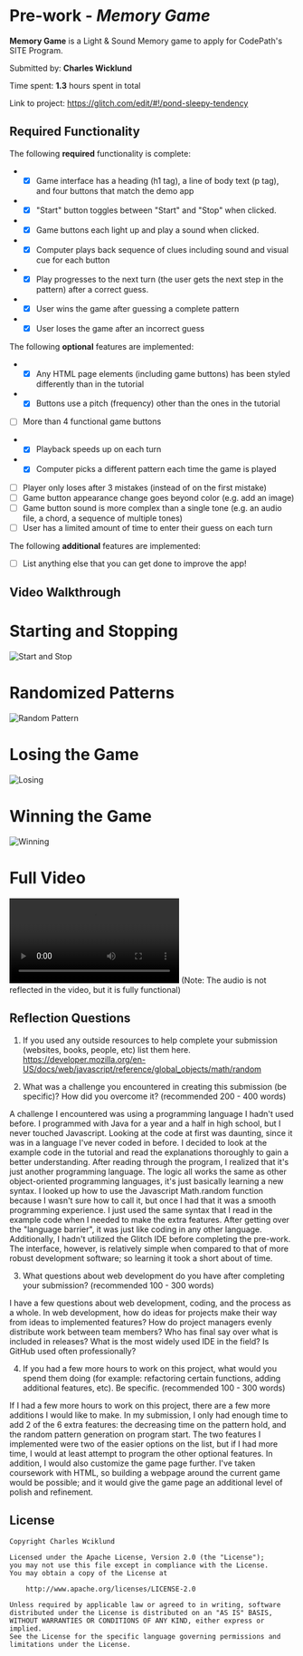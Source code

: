 # Pre-work - *Memory Game*

**Memory Game** is a Light & Sound Memory game to apply for CodePath's SITE Program. 

Submitted by: **Charles Wicklund**

Time spent: **1.3** hours spent in total

Link to project: https://glitch.com/edit/#!/pond-sleepy-tendency

## Required Functionality

The following **required** functionality is complete:

* - [X] Game interface has a heading (h1 tag), a line of body text (p tag), and four buttons that match the demo app
* - [X] "Start" button toggles between "Start" and "Stop" when clicked. 
* - [X] Game buttons each light up and play a sound when clicked. 
* - [X] Computer plays back sequence of clues including sound and visual cue for each button
* - [X] Play progresses to the next turn (the user gets the next step in the pattern) after a correct guess. 
* - [X] User wins the game after guessing a complete pattern
* - [X] User loses the game after an incorrect guess

The following **optional** features are implemented:

* - [X] Any HTML page elements (including game buttons) has been styled differently than in the tutorial
* - [X] Buttons use a pitch (frequency) other than the ones in the tutorial
* [ ] More than 4 functional game buttons
* - [X] Playback speeds up on each turn
* - [X] Computer picks a different pattern each time the game is played
* [ ] Player only loses after 3 mistakes (instead of on the first mistake)
* [ ] Game button appearance change goes beyond color (e.g. add an image)
* [ ] Game button sound is more complex than a single tone (e.g. an audio file, a chord, a sequence of multiple tones)
* [ ] User has a limited amount of time to enter their guess on each turn

The following **additional** features are implemented:

- [ ] List anything else that you can get done to improve the app!

## Video Walkthrough
# Starting and Stopping
![Start and Stop](https://cdn.glitch.com/b1eb3703-70ee-4a3f-b444-c6ba7e218661%2FstartStop.gif?v=1616604047414)
# Randomized Patterns
![Random Pattern](https://cdn.glitch.com/b1eb3703-70ee-4a3f-b444-c6ba7e218661%2FrandomPattern.gif?v=1616604786031)
# Losing the Game
![Losing](https://cdn.glitch.com/b1eb3703-70ee-4a3f-b444-c6ba7e218661%2Floss.gif?v=1616604779199)
# Winning the Game
![Winning](https://cdn.glitch.com/b1eb3703-70ee-4a3f-b444-c6ba7e218661%2Fwin.gif?v=1616604781038)
# Full Video
![Full Video](https://i.imgur.com/hB2yYO6.mp4)
(Note: The audio is not reflected in the video, but it is fully functional)


## Reflection Questions
1. If you used any outside resources to help complete your submission (websites, books, people, etc) list them here. 
https://developer.mozilla.org/en-US/docs/web/javascript/reference/global_objects/math/random

2. What was a challenge you encountered in creating this submission (be specific)? How did you overcome it? (recommended 200 - 400 words) 

  A challenge I encountered was using a programming language I hadn't used before. I programmed with Java 
for a year and a half in high school, but I never touched Javascript. Looking at the code at first was 
daunting, since it was in a language I've never coded in before. I decided to look at the example code in
the tutorial and read the explanations thoroughly to gain a better understanding. After reading through the 
program, I realized that it's just another programming language. The logic all works the same as other 
object-oriented programming languages, it's just basically learning a new syntax. I looked up how to use 
the Javascript Math.random function because I wasn't sure how to call it, but once I had that it was a 
smooth programming experience. I just used the same syntax that I read in the example code when I needed 
to make the extra features. After getting over the "language barrier", it was just like coding in any other 
language. Additionally, I hadn't utilized the Glitch IDE before completing the pre-work. The interface, 
however, is relatively simple when compared to that of more robust development software; so learning it
took a short about of time.

3. What questions about web development do you have after completing your submission? (recommended 100 - 300 words) 
  
  I have a few questions about web development, coding, and the process as a whole. In web development, how
  do ideas for projects make their way from ideas to implemented features? How do project managers evenly 
  distribute work between team members? Who has final say over what is included in releases? What is the most 
  widely used IDE in the field? Is GitHub used often professionally? 

4. If you had a few more hours to work on this project, what would you spend them doing (for example: refactoring certain functions, adding additional features, etc). Be specific. (recommended 100 - 300 words) 

  If I had a few more hours to work on this project, there are a few more additions I would like to make. 
In my submission, I only had enough time to add 2 of the 6 extra features: the decreasing time on the 
pattern hold, and the random pattern generation on program start. The two features I implemented were
two of the easier options on the list, but if I had more time, I would at least attempt to program the 
other optional features. In addition, I would also customize the game page further. I've taken coursework 
with HTML, so building a webpage around the current game would be possible; and it would give the game
page an additional level of polish and refinement.



## License

    Copyright Charles Wciklund

    Licensed under the Apache License, Version 2.0 (the "License");
    you may not use this file except in compliance with the License.
    You may obtain a copy of the License at

        http://www.apache.org/licenses/LICENSE-2.0

    Unless required by applicable law or agreed to in writing, software
    distributed under the License is distributed on an "AS IS" BASIS,
    WITHOUT WARRANTIES OR CONDITIONS OF ANY KIND, either express or implied.
    See the License for the specific language governing permissions and
    limitations under the License.
